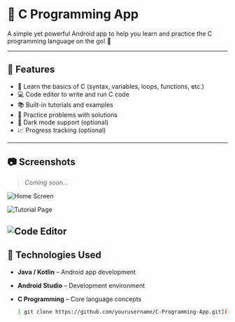# 📱 C Programming App

A simple yet powerful Android app to help you learn and practice the C programming language on the go! 🚀

---

## 📌 Features

- 🧠 Learn the basics of C (syntax, variables, loops, functions, etc.)
- 💻 Code editor to write and run C code
- 📚 Built-in tutorials and examples
- 🧪 Practice problems with solutions
- 🌙 Dark mode support (optional)
- 📈 Progress tracking (optional)

---

## 📷 Screenshots

<!-- Add screenshots of your app UI here -->
> _Coming soon..._

![Home Screen](screenshots/home.png)


![Tutorial Page](screenshots/tutorial.png)

![Code Editor](screenshots/editor.png)
---

## 🔧 Technologies Used

- **Java / Kotlin** – Android app development
- **Android Studio** – Development environment
- **C Programming** – Core language concepts


   ```bash
  [ git clone https://github.com/yourusername/C-Programming-App.git](https://github.com/MDNAZMULISLAMHRIDOY/C-Programming-App/tree/master)
